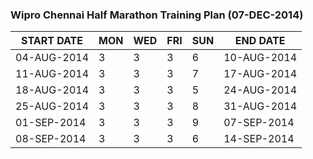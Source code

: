 ### Wipro Chennai Half Marathon Training Plan (07-DEC-2014)

| START DATE  | MON | WED | FRI | SUN |  END DATE   |
|-------------|-----|-----|-----|-----|-------------|
| 04-AUG-2014 |  3  |  3  |  3  |  6  | 10-AUG-2014 |
| 11-AUG-2014 |  3  |  3  |  3  |  7  | 17-AUG-2014 |
| 18-AUG-2014 |  3  |  3  |  3  |  5  | 24-AUG-2014 |
| 25-AUG-2014 |  3  |  3  |  3  |  8  | 31-AUG-2014 |
| 01-SEP-2014 |  3  |  3  |  3  |  9  | 07-SEP-2014 |
| 08-SEP-2014 |  3  |  3  |  3  |  6  | 14-SEP-2014 |
